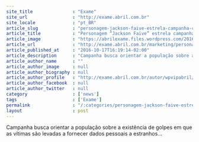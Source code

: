```yaml
---
site_title               : "Exame"
site_url                 : "http://exame.abril.com.br"
site_locale              : "pt_BR"
article_slug             : "personagem-jackson-faive-estrela-campanha-contra-fraudes"
article_title            : "Personagem “Jackson Faive” estrela campanha contra fraudes"
article_image            : "https://abrilexame.files.wordpress.com/2016/10/size_960_16_9_marco-luque.jpg?quality=70&strip=all&w=960"
article_url              : "http://exame.abril.com.br/marketing/personagem-jackson-faive-estrela-campanha-contra-fraudes/"
article_published_at     : "2016-10-17T16:19:14-02:00"
article_description      : "Campanha busca orientar a população sobre a existência de golpes em que as vítimas são levadas a fornecer dados pessoais a estranhos..."
article_author_name      : ""
article_author_image     : null
article_author_biography : null
article_author_profile   : "http://exame.abril.com.br/autor/wpvipabril/"
article_author_facebook  : null
article_author_twitter   : null
category                 : ['news']
tags                     : ['Exame']
permalink                : "/:categories/personagem-jackson-faive-estrela-campanha-contra-fraudes/"
layout                   : post
---
```


Campanha busca orientar a população sobre a existência de golpes em que as vítimas são levadas a fornecer dados pessoais a estranhos...

